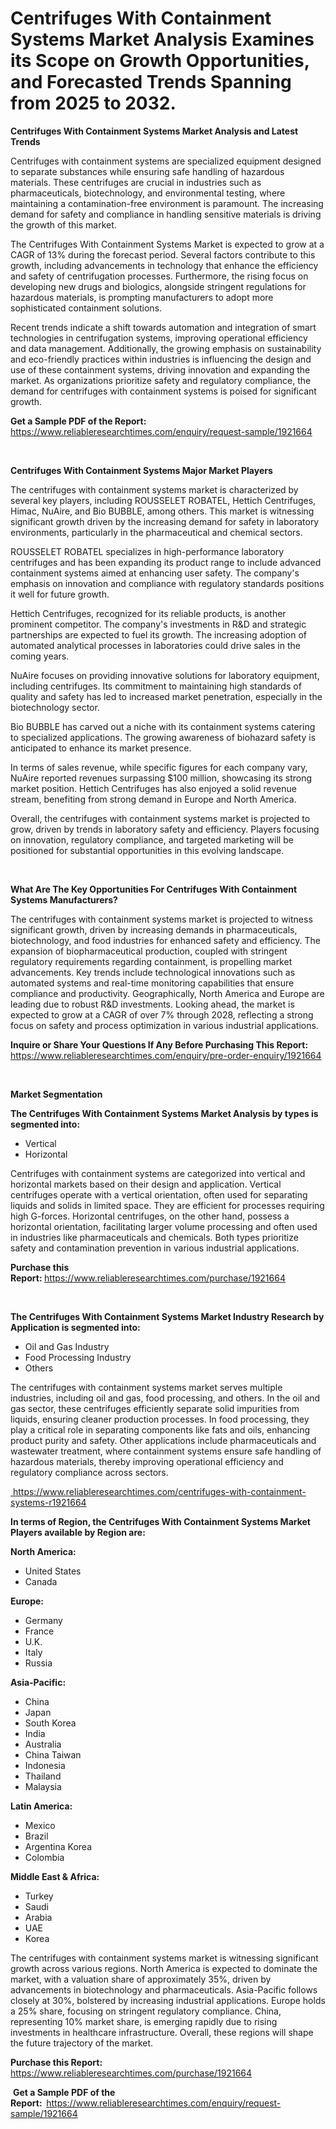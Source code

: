 <p><h1>Centrifuges With Containment Systems Market Analysis Examines its Scope on Growth Opportunities, and Forecasted Trends Spanning from 2025 to 2032.</h1></p><p><strong>Centrifuges With Containment Systems Market Analysis and Latest Trends</strong></p>
<p><p>Centrifuges with containment systems are specialized equipment designed to separate substances while ensuring safe handling of hazardous materials. These centrifuges are crucial in industries such as pharmaceuticals, biotechnology, and environmental testing, where maintaining a contamination-free environment is paramount. The increasing demand for safety and compliance in handling sensitive materials is driving the growth of this market.</p><p>The Centrifuges With Containment Systems Market is expected to grow at a CAGR of 13% during the forecast period. Several factors contribute to this growth, including advancements in technology that enhance the efficiency and safety of centrifugation processes. Furthermore, the rising focus on developing new drugs and biologics, alongside stringent regulations for hazardous materials, is prompting manufacturers to adopt more sophisticated containment solutions.</p><p>Recent trends indicate a shift towards automation and integration of smart technologies in centrifugation systems, improving operational efficiency and data management. Additionally, the growing emphasis on sustainability and eco-friendly practices within industries is influencing the design and use of these containment systems, driving innovation and expanding the market. As organizations prioritize safety and regulatory compliance, the demand for centrifuges with containment systems is poised for significant growth.</p></p>
<p><strong>Get a Sample PDF of the Report:&nbsp;</strong> <a href="https://www.reliableresearchtimes.com/enquiry/request-sample/1921664?utm_campaign=2267&utm_medium=2&utm_source=Github&utm_content=ia&utm_term=12042025&utm_id=centrifuges-with-containment-systems">https://www.reliableresearchtimes.com/enquiry/request-sample/1921664</a></p>
<p>&nbsp;</p>
<p><strong>Centrifuges With Containment Systems Major Market Players</strong></p>
<p><p>The centrifuges with containment systems market is characterized by several key players, including ROUSSELET ROBATEL, Hettich Centrifuges, Himac, NuAire, and Bio BUBBLE, among others. This market is witnessing significant growth driven by the increasing demand for safety in laboratory environments, particularly in the pharmaceutical and chemical sectors.</p><p>ROUSSELET ROBATEL specializes in high-performance laboratory centrifuges and has been expanding its product range to include advanced containment systems aimed at enhancing user safety. The company's emphasis on innovation and compliance with regulatory standards positions it well for future growth.</p><p>Hettich Centrifuges, recognized for its reliable products, is another prominent competitor. The company's investments in R&D and strategic partnerships are expected to fuel its growth. The increasing adoption of automated analytical processes in laboratories could drive sales in the coming years.</p><p>NuAire focuses on providing innovative solutions for laboratory equipment, including centrifuges. Its commitment to maintaining high standards of quality and safety has led to increased market penetration, especially in the biotechnology sector.</p><p>Bio BUBBLE has carved out a niche with its containment systems catering to specialized applications. The growing awareness of biohazard safety is anticipated to enhance its market presence.</p><p>In terms of sales revenue, while specific figures for each company vary, NuAire reported revenues surpassing $100 million, showcasing its strong market position. Hettich Centrifuges has also enjoyed a solid revenue stream, benefiting from strong demand in Europe and North America.</p><p>Overall, the centrifuges with containment systems market is projected to grow, driven by trends in laboratory safety and efficiency. Players focusing on innovation, regulatory compliance, and targeted marketing will be positioned for substantial opportunities in this evolving landscape.</p></p>
<p>&nbsp;</p>
<p><strong>What Are The Key Opportunities For Centrifuges With Containment Systems Manufacturers?</strong></p>
<p><p>The centrifuges with containment systems market is projected to witness significant growth, driven by increasing demands in pharmaceuticals, biotechnology, and food industries for enhanced safety and efficiency. The expansion of biopharmaceutical production, coupled with stringent regulatory requirements regarding containment, is propelling market advancements. Key trends include technological innovations such as automated systems and real-time monitoring capabilities that ensure compliance and productivity. Geographically, North America and Europe are leading due to robust R&D investments. Looking ahead, the market is expected to grow at a CAGR of over 7% through 2028, reflecting a strong focus on safety and process optimization in various industrial applications.</p></p>
<p><strong>Inquire or Share Your Questions If Any Before Purchasing This Report:</strong> <a href="https://www.reliableresearchtimes.com/enquiry/pre-order-enquiry/1921664?utm_campaign=2267&utm_medium=2&utm_source=Github&utm_content=ia&utm_term=12042025&utm_id=centrifuges-with-containment-systems">https://www.reliableresearchtimes.com/enquiry/pre-order-enquiry/1921664</a></p>
<p>&nbsp;</p>
<p><strong>Market Segmentation</strong></p>
<p><strong>The Centrifuges With Containment Systems Market Analysis by types is segmented into:</strong></p>
<p><ul><li>Vertical</li><li>Horizontal</li></ul></p>
<p><p>Centrifuges with containment systems are categorized into vertical and horizontal markets based on their design and application. Vertical centrifuges operate with a vertical orientation, often used for separating liquids and solids in limited space. They are efficient for processes requiring high G-forces. Horizontal centrifuges, on the other hand, possess a horizontal orientation, facilitating larger volume processing and often used in industries like pharmaceuticals and chemicals. Both types prioritize safety and contamination prevention in various industrial applications.</p></p>
<p><strong>Purchase this Report:&nbsp;</strong><a href="https://www.reliableresearchtimes.com/purchase/1921664?utm_campaign=2267&utm_medium=2&utm_source=Github&utm_content=ia&utm_term=12042025&utm_id=centrifuges-with-containment-systems">https://www.reliableresearchtimes.com/purchase/1921664</a></p>
<p>&nbsp;</p>
<p><strong>The Centrifuges With Containment Systems Market Industry Research by Application is segmented into:</strong></p>
<p><ul><li>Oil and Gas Industry</li><li>Food Processing Industry</li><li>Others</li></ul></p>
<p><p>The centrifuges with containment systems market serves multiple industries, including oil and gas, food processing, and others. In the oil and gas sector, these centrifuges efficiently separate solid impurities from liquids, ensuring cleaner production processes. In food processing, they play a critical role in separating components like fats and oils, enhancing product purity and safety. Other applications include pharmaceuticals and wastewater treatment, where containment systems ensure safe handling of hazardous materials, thereby improving operational efficiency and regulatory compliance across sectors.</p></p>
<p><a href="https://www.reliableresearchtimes.com/centrifuges-with-containment-systems-r1921664?utm_campaign=2267&utm_medium=2&utm_source=Github&utm_content=ia&utm_term=12042025&utm_id=centrifuges-with-containment-systems">&nbsp;https://www.reliableresearchtimes.com/centrifuges-with-containment-systems-r1921664</a></p>
<p><strong>In terms of Region, the Centrifuges With Containment Systems Market Players available by Region are:</strong></p>
<p>
    <p> <strong> North America: </strong>
        <ul>
            <li>United States</li>
            <li>Canada</li>
        </ul>
        </p> 
    <p> <strong> Europe: </strong>
        <ul>
            <li>Germany</li>
            <li>France</li>
            <li>U.K.</li>
            <li>Italy</li>
            <li>Russia</li>
        </ul>
        </p> 
    <p> <strong> Asia-Pacific: </strong>
        <ul>
            <li>China</li>
            <li>Japan</li>
            <li>South Korea</li>
            <li>India</li>
            <li>Australia</li>
            <li>China Taiwan</li>
            <li>Indonesia</li>
            <li>Thailand</li>
            <li>Malaysia</li>
        </ul>
        </p> 
    <p> <strong> Latin America: </strong>
        <ul>
            <li>Mexico</li>
            <li>Brazil</li>
            <li>Argentina Korea</li>
            <li>Colombia</li>
        </ul>
        </p> 
    <p> <strong> Middle East & Africa: </strong>
        <ul>
            <li>Turkey</li>
            <li>Saudi</li>
            <li>Arabia</li>
            <li>UAE</li>
            <li>Korea</li>
        </ul>
    </p>
    </p>
<p><p>The centrifuges with containment systems market is witnessing significant growth across various regions. North America is expected to dominate the market, with a valuation share of approximately 35%, driven by advancements in biotechnology and pharmaceuticals. Asia-Pacific follows closely at 30%, bolstered by increasing industrial applications. Europe holds a 25% share, focusing on stringent regulatory compliance. China, representing 10% market share, is emerging rapidly due to rising investments in healthcare infrastructure. Overall, these regions will shape the future trajectory of the market.</p></p>
<p><strong>Purchase this Report: </strong><a href="https://www.reliableresearchtimes.com/purchase/1921664?utm_campaign=2267&utm_medium=2&utm_source=Github&utm_content=ia&utm_term=12042025&utm_id=centrifuges-with-containment-systems">https://www.reliableresearchtimes.com/purchase/1921664</a></p>
<p>&nbsp;<strong>Get a Sample PDF of the Report:&nbsp;&nbsp;</strong><a href="https://www.reliableresearchtimes.com/enquiry/request-sample/1921664?utm_campaign=2267&utm_medium=2&utm_source=Github&utm_content=ia&utm_term=12042025&utm_id=centrifuges-with-containment-systems">https://www.reliableresearchtimes.com/enquiry/request-sample/1921664</a></p>
<p><strong></strong></p>
<p><p></p><p></p><p></p></p>